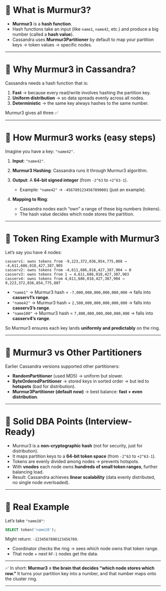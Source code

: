 
# 📌 What is Murmur3?

* **Murmur3** is a **hash function**.
* Hash functions take an input (like `name1`, `name42`, etc.) and produce a big number (called a **hash value**).
* Cassandra uses **Murmur3Partitioner** by default to map your partition keys → token values → specific nodes.

---

# 📌 Why Murmur3 in Cassandra?

Cassandra needs a hash function that is:

1. **Fast** → because every read/write involves hashing the partition key.
2. **Uniform distribution** → so data spreads evenly across all nodes.
3. **Deterministic** → the same key always hashes to the same number.

Murmur3 gives all three ✅

---

# 📌 How Murmur3 works (easy steps)

Imagine you have a key: `"name42"`.

1. **Input**: `"name42"`.
2. **Murmur3 Hashing**: Cassandra runs it through Murmur3 algorithm.
3. **Output**: A **64-bit signed integer** (from `-2^63` to `+2^63-1`).

   * Example: `"name42"` → `-4567891234567890001` (just an example).
4. **Mapping to Ring**:

   * Cassandra nodes each “own” a range of these big numbers (tokens).
   * The hash value decides which node stores the partition.

---

# 📌 Token Ring Example with Murmur3

Let’s say you have 4 nodes:

```
casserv1: owns tokens from -9,223,372,036,854,775,808 → -4,611,686,018,427,387,905
casserv2: owns tokens from -4,611,686,018,427,387,904 → 0
casserv3: owns tokens from 1 → 4,611,686,018,427,387,903
casserv4: owns tokens from 4,611,686,018,427,387,904 → 9,223,372,036,854,775,807
```

* `"name1"` → Murmur3 hash = `-7,000,000,000,000,000,000` → falls into **casserv1’s range**.
* `"name42"` → Murmur3 hash = `2,500,000,000,000,000,000` → falls into **casserv3’s range**.
* `"name100"` → Murmur3 hash = `7,800,000,000,000,000,000` → falls into **casserv4’s range**.

So Murmur3 ensures each key lands **uniformly and predictably** on the ring.

---

# 📌 Murmur3 vs Other Partitioners

Earlier Cassandra versions supported other partitioners:

* **RandomPartitioner** (used MD5) → uniform but slower.
* **ByteOrderedPartitioner** → stored keys in sorted order → but led to **hotspots** (bad for distribution).
* **Murmur3Partitioner (default now)** → best balance: **fast + even distribution**.

---

# 📌 Solid DBA Points (Interview-Ready)

* Murmur3 is a **non-cryptographic hash** (not for security, just for distribution).
* It maps partition keys to a **64-bit token space** (from `-2^63` to `+2^63-1`).
* Tokens are evenly divided among nodes → prevents hotspots.
* With **vnodes** each node owns **hundreds of small token ranges**, further balancing load.
* Result: Cassandra achieves **linear scalability** (data evenly distributed, no single node overloaded).

---

# 📌 Real Example

Let’s take `"name10"`:

```sql
SELECT token('name10');
```

Might return: `-1234567890123456789`.

* Coordinator checks the ring → sees which node owns that token range.
* That node + next `RF-1` nodes get the data.

---

✅ In short:
**Murmur3 = the brain that decides “which node stores which row.”**
It turns your partition key into a number, and that number maps onto the cluster ring.

---
